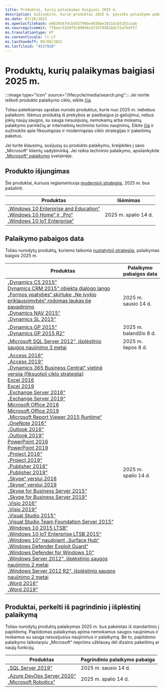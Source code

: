 ```yaml
---
title: Produktai, kurių palaikymas baigiasi 2025 m.
description: Sužinokite, kurie produktai 2025 m. pasieks palaikymo pabaigą arba pereis nuo pagrindinio palaikymo į išplėstinį palaikymą.
ms.date: 07/26/2022
ms.openlocfilehash: e8838567dcbd55799be4036be1031dcb5181caab
ms.sourcegitcommit: 7f8eec52b9f5c890d6cb734795818dc72afbdf57
ms.translationtype: HT
ms.contentlocale: lt-LT
ms.lasthandoff: 09/09/2022
ms.locfileid: "4517928"
---
```

# <a name="products-ending-support-in-2025"></a>Produktų, kurių palaikymas baigiasi 2025 m.

:::image type="icon" source="/lifecycle/media/search.png":::
Jei norite ieškoti produkto palaikymo ciklo, eikite [čia](/lifecycle/products/).

Toliau pateikiamas sąrašas nurodo produktus, kurie nuo 2025 m. nebebus palaikomi. Išėmus produktą iš prekybos ar pasibaigus jo galiojimui, nebus jokių naujų saugos, su sauga nesusijusių, nemokamų arba mokamų palaikymo parinkčių ar internetinių techninio turinio naujinimų. Eikite [čia](/lifecycle/overview/product-end-of-support-overview) ir sužinokite apie fiksuotąsias ir moderniąsias ciklo strategijas ir pakeitimų paketus.

Jei turite klausimų, susijusių su produkto palaikymu, kreipkitės į savo „Microsoft“ klientų vadybininką. Jei reikia techninio palaikymo, apsilankykite [„Microsoft“ palaikymo](https://support.microsoft.com/contactus/?ws=support) svetainėje.

## <a name="product-retirements"></a>Produkto išjungimas

Šie produktai, kuriuos reglamentuoja [modernioji strategija](/lifecycle/policies/modern), 2025 m. bus pašalinti.

| Produktas | Išėmimas |
| --- | --- |
| [„Windows 10 Enterprise and Education“](/lifecycle/products/windows-10-enterprise-and-education?branch=live)<br>[„Windows 10 Home“ ir „Pro“](/lifecycle/products/windows-10-home-and-pro?branch=live)<br>[„Windows 10 IoT Enterprise“](/lifecycle/products/windows-10-iot-enterprise?branch=live)<br> | 2025 m. spalio 14 d. |




## <a name="products-reaching-end-of-support"></a>Palaikymo pabaigos data

Toliau nurodytų produktų, kuriems taikoma [nustatytoji strategija](/lifecycle/policies/fixed), palaikymas baigsis 2025 m.

| Produktas | Palaikymo pabaigos data |
| --- | --- |
| [„Dynamics C5 2015“](/lifecycle/products/dynamics-c5-2015?branch=live)<br>[Dynamics CRM 2015“ objektą dialogo lango „Formos ypatybės“ skirtuke „Ne įvykio priklausomybės“ rodomas laukas be pavadinimo](/lifecycle/products/dynamics-crm-2015?branch=live)<br>[„Dynamics NAV 2015“](/lifecycle/products/dynamics-nav-2015?branch=live)<br>[„Dynamics SL 2015“](/lifecycle/products/dynamics-sl-2015?branch=live)<br> | 2025 m. sausio 14 d. |
| [„Dynamics GP 2015“](/lifecycle/products/dynamics-gp-2015?branch=live)<br>[„Dynamics GP 2015 R2“](/lifecycle/products/dynamics-gp-2015-r2?branch=live)<br> | 2025 m. balandžio 8 d. |
| [„Microsoft SQL Server 2012“, išplėstinio saugos naujinimo 3 metai](/lifecycle/products/microsoft-sql-server-2012?branch=live)<br> | 2025 m. liepos 8 d. |
| [„Access 2016“](/lifecycle/products/access-2016?branch=live)<br>[„Access 2019“](/lifecycle/products/access-2019?branch=live)<br>[„Dynamics 365 Business Central“ vietinė versija (fiksuotoji ciklo strategija)](/lifecycle/products/dynamics-365-business-central-onpremises-fixed-policy?branch=live)<br>[Excel 2016](/lifecycle/products/excel-2016?branch=live)<br>[Excel 2019](/lifecycle/products/excel-2019?branch=live)<br>[„Exchange Server 2016“](/lifecycle/products/exchange-server-2016?branch=live)<br>[„Exchange Server 2019“](/lifecycle/products/exchange-server-2019?branch=live)<br>[Microsoft Office 2016](/lifecycle/products/microsoft-office-2016?branch=live)<br>[Microsoft Office 2019](/lifecycle/products/microsoft-office-2019?branch=live)<br>[„Microsoft Report Viewer 2015 Runtime“](/lifecycle/products/microsoft-report-viewer-2015-runtime?branch=live)<br>[„OneNote 2016“](/lifecycle/products/onenote-2016?branch=live)<br>[„Outlook 2016“](/lifecycle/products/outlook-2016?branch=live)<br>[„Outlook 2019“](/lifecycle/products/outlook-2019?branch=live)<br>[PowerPoint 2016](/lifecycle/products/powerpoint-2016?branch=live)<br>[PowerPoint 2019](/lifecycle/products/powerpoint-2019?branch=live)<br>[„Project 2016“](/lifecycle/products/project-2016?branch=live)<br>[„Project 2019“](/lifecycle/products/project-2019?branch=live)<br>[„Publisher 2016“](/lifecycle/products/publisher-2016?branch=live)<br>[„Publisher 2019“](/lifecycle/products/publisher-2019?branch=live)<br>[„Skype“ verslui 2016](/lifecycle/products/skype-for-business-2016?branch=live)<br>[„Skype“ verslui 2019](/lifecycle/products/skype-for-business-2019?branch=live)<br>[„Skype for Business Server 2015“](/lifecycle/products/skype-for-business-server-2015?branch=live)<br>[„Skype for Business Server 2019“](/lifecycle/products/skype-for-business-server-2019?branch=live)<br>[„Visio 2016“](/lifecycle/products/visio-2016?branch=live)<br>[„Visio 2019“](/lifecycle/products/visio-2019?branch=live)<br>[„Visual Studio 2015“](/lifecycle/products/visual-studio-2015?branch=live)<br>[„Visual Studio Team Foundation Server 2015“](/lifecycle/products/visual-studio-team-foundation-server-2015?branch=live)<br>[„Windows 10 2015 LTSB“](/lifecycle/products/windows-10-2015-ltsb?branch=live)<br>[„Windows 10 IoT Enterprise LTSB 2015“](/lifecycle/products/windows-10-iot-enterprise-ltsb-2015?branch=live)<br>[„Windows 10“ naudojant „Surface Hub“](/lifecycle/products/windows-10-on-surface-hub?branch=live)<br>[„Windows Defender Exploit Guard“](/lifecycle/products/windows-defender-exploit-guard?branch=live)<br>[„Windows Defender for Windows 10“](/lifecycle/products/windows-defender-for-windows-10?branch=live)<br>[„Windows Server 2012“, išplėstinio saugos naujinimo 2 metai](/lifecycle/products/windows-server-2012?branch=live)<br>[„Windows Server 2012 R2“, išplėstinio saugos naujinimo 2 metai](/lifecycle/products/windows-server-2012-r2?branch=live)<br>[„Word 2016“](/lifecycle/products/word-2016?branch=live)<br>[„Word 2019“](/lifecycle/products/word-2019?branch=live)<br> | 2025 m. spalio 14 d. |


## <a name="products-moving-to-extended-support"></a>Produktai, perkelti iš pagrindinio į išplėstinį palaikymą

Toliau nurodytų produktų palaikymas 2025 m. bus pakeistas iš standartinio į papildomą. Papildomas palaikymas apima nemokamus saugos naujinimus ir mokamus su sauga nesusijusius naujinimus ir palaikymą. Be to, papildomo palaikymo laikotarpiu „Microsoft“ nepriims užklausų dėl dizaino pakeitimų ar naujų funkcijų.

| Produktas | Pagrindinio palaikymo pabaiga |
| --- | --- |
| [„SQL Server 2019“](/lifecycle/products/sql-server-2019?branch=live)<br> | 2025 m. sausio 14 d. |
| [„Azure DevOps Server 2020“](/lifecycle/products/azure-devops-server-2020?branch=live)<br>[„Microsoft Robotics“](/lifecycle/products/microsoft-robotics?branch=live)<br> | 2025 m. spalio 14 d. |

